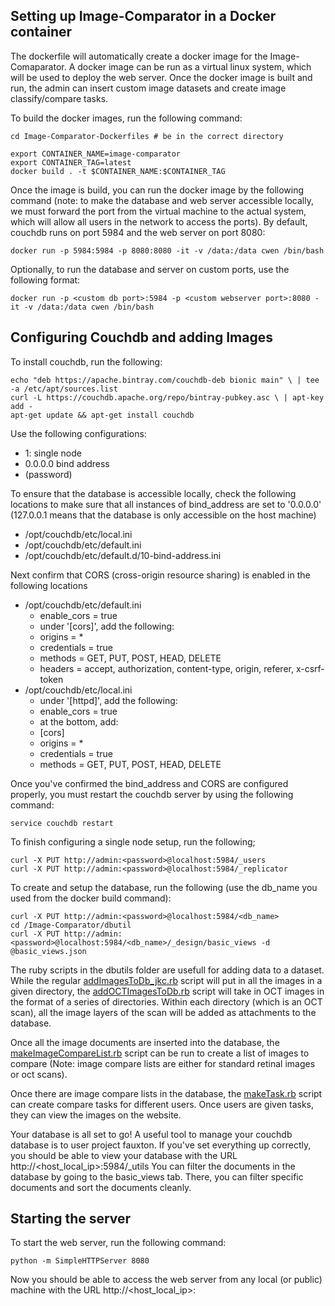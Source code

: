 ## Setting up Image-Comparator in a Docker container ##

The dockerfile will automatically create a docker image for the Image-Comaparator. A docker image can be run as a virtual linux system, which will be used to deploy the web server. Once the docker image is built and run, the admin can insert custom image datasets and create image classify/compare tasks.

To build the docker images, run the following command:
```
cd Image-Comparator-Dockerfiles # be in the correct directory

export CONTAINER_NAME=image-comparator
export CONTAINER_TAG=latest
docker build . -t $CONTAINER_NAME:$CONTAINER_TAG
```

Once the image is build, you can run the docker image by the following command (note: to make the database and web server accessible locally, we must forward the port from the virtual machine to the actual system, which will allow all users in the network to access the ports). By default, couchdb runs on port 5984 and the web server on port 8080:
```
docker run -p 5984:5984 -p 8080:8080 -it -v /data:/data cwen /bin/bash
```

Optionally, to run the database and server on custom ports, use the following format:
```
docker run -p <custom db port>:5984 -p <custom webserver port>:8080 -it -v /data:/data cwen /bin/bash
```

## Configuring Couchdb and adding Images ##

To install couchdb, run the following:
```
echo "deb https://apache.bintray.com/couchdb-deb bionic main" \ | tee -a /etc/apt/sources.list
curl -L https://couchdb.apache.org/repo/bintray-pubkey.asc \ | apt-key add -
apt-get update && apt-get install couchdb
```

Use the following configurations:
* 1: single node
* 0.0.0.0 bind address
* (password)

To ensure that the database is accessible locally, check the following locations to make sure that all instances of bind_address are set to '0.0.0.0' (127.0.0.1 means that the database is only accessible on the host machine)
* /opt/couchdb/etc/local.ini
* /opt/couchdb/etc/default.ini
* /opt/couchdb/etc/default.d/10-bind-address.ini

Next confirm that CORS (cross-origin resource sharing) is enabled in the following locations
* /opt/couchdb/etc/default.ini
    * enable_cors = true
    * under '[cors]', add the following:
	* origins = *
	* credentials = true
	* methods = GET, PUT, POST, HEAD, DELETE
	* headers = accept, authorization, content-type, origin, referer, x-csrf-token
* /opt/couchdb/etc/local.ini
    * under '[httpd]', add the following:
	* enable_cors = true
    * at the bottom, add:
	* [cors]
	* origins = *
	* credentials = true
	* methods = GET, PUT, POST, HEAD, DELETE

Once you've confirmed the bind_address and CORS are configured properly, you must restart the couchdb server by using the following command:
```
service couchdb restart
```

To finish configuring a single node setup, run the following;
```
curl -X PUT http://admin:<password>@localhost:5984/_users
curl -X PUT http://admin:<password>@localhost:5984/_replicator
```

To create and setup the database, run the following (use the db_name you used from the docker build command):
```
curl -X PUT http://admin:<password>@localhost:5984/<db_name>
cd /Image-Comparator/dbutil
curl -X PUT http://admin:<password>@localhost:5984/<db_name>/_design/basic_views -d @basic_views.json
```

The ruby scripts in the dbutils folder are usefull for adding data to a dataset. While the regular [addImagesToDb_jkc.rb](https://github.com/CollinWen/Image-Comparator/blob/master/dbutil/addImagesToDb_jkc.rb) script will put in all the images in a given directory, the [addOCTImagesToDb.rb](https://github.com/CollinWen/Image-Comparator/blob/master/dbutil/addOCTImagesToDb.rb) script will take in OCT images in the format of a series of directories. Within each directory (which is an OCT scan), all the image layers of the scan will be added as attachments to the database.

Once all the image documents are inserted into the database, the [makeImageCompareList.rb](https://github.com/CollinWen/Image-Comparator/blob/master/dbutil/makeImageCompareList.rb) script can be run to create a list of images to compare (Note: image compare lists are either for standard retinal images or oct scans). 

Once there are image compare lists in the database, the [makeTask.rb](https://github.com/CollinWen/Image-Comparator/blob/master/dbutil/makeTask.rb) script can create compare tasks for different users. Once users are given tasks, they can view the images on the website.

Your database is all set to go! A useful tool to manage your couchdb database is to user project fauxton. If you've set everything up correctly, you should be able to view your database with the URL http://<host_local_ip>:5984/_utils
You can filter the documents in the database by going to the basic_views tab. There, you can filter specific documents and sort the documents cleanly.

## Starting the server ##

To start the web server, run the following command:
```
python -m SimpleHTTPServer 8080
```

Now you should be able to access the web server from any local (or public) machine with the URL http://<host_local_ip>:<webserver port>

